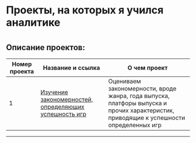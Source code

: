 # Проекты, на которых я учился аналитике
#
## Описание проектов:
| Номер проекта | Название и ссылка | О чем проект                                                     |
|---------------|-------------------|------------------------------------------------------------------|
|1              |[Изучение закономерностей, определяющих успешность игр](https://github.com/ArsenForReasons/projects/blob/main/Project1/Закономерности_игр.ipynb)|Оцениваем закономерности, вроде жанра, года выпуска, платфоры выпуска и прочих характеристик, приводящие к успешности определенных игр|

---
